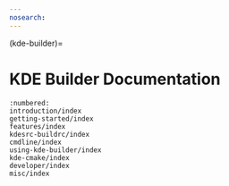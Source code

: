 ```yaml
---
nosearch:
---
```


(kde-builder)=
# KDE Builder Documentation

```{toctree}
:numbered:
introduction/index
getting-started/index
features/index
kdesrc-buildrc/index
cmdline/index
using-kde-builder/index
kde-cmake/index
developer/index
misc/index
```
